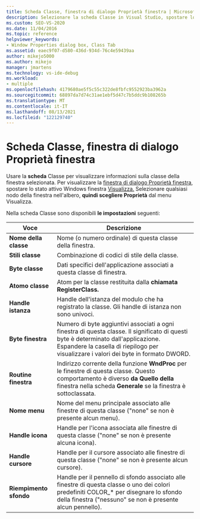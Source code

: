 ```yaml
---
title: Scheda Classe, finestra di dialogo Proprietà finestra | Microsoft Docs
description: Selezionare la scheda Classe in Visual Studio, spostare lo stato attivo sulla finestra visualizzazione Windows, selezionare un nodo della finestra e scegliere Visualizza proprietà > per visualizzare la finestra di dialogo Proprietà finestra.
ms.custom: SEO-VS-2020
ms.date: 11/04/2016
ms.topic: reference
helpviewer_keywords:
- Window Properties dialog box, Class Tab
ms.assetid: eaec9f07-d580-436d-934d-76c4e59439aa
author: mikejo5000
ms.author: mikejo
manager: jmartens
ms.technology: vs-ide-debug
ms.workload:
- multiple
ms.openlocfilehash: 4179680ae5f5c55c322de8fbfc9552923ba3962a
ms.sourcegitcommit: 68897da7d74c31ae1ebf5d47c7b5ddc9b108265b
ms.translationtype: MT
ms.contentlocale: it-IT
ms.lasthandoff: 08/13/2021
ms.locfileid: "122129740"
---
```

# <a name="class-tab-window-properties-dialog-box"></a>Scheda Classe, finestra di dialogo Proprietà finestra
Usare la **scheda** Classe per visualizzare informazioni sulla classe della finestra selezionata. Per visualizzare la [finestra di dialogo Proprietà finestra](../debugger/window-properties-dialog-box.md), spostare lo stato attivo Windows finestra [Visualizza.](../debugger/windows-view.md) Selezionare qualsiasi nodo della finestra nell'albero, **quindi scegliere Proprietà** dal menu Visualizza. 

 Nella scheda Classe sono disponibili **le impostazioni** seguenti:

|Voce|Descrizione|
|-----------|-----------------|
|**Nome della classe**|Nome (o numero ordinale) di questa classe della finestra.|
|**Stili classe**|Combinazione di codici di stile della classe.|
|**Byte classe**|Dati specifici dell'applicazione associati a questa classe di finestra.|
|**Atomo classe**|Atom per la classe restituita dalla **chiamata RegisterClass.**|
|**Handle istanza**|Handle dell'istanza del modulo che ha registrato la classe. Gli handle di istanza non sono univoci.|
|**Byte finestra**|Numero di byte aggiuntivi associati a ogni finestra di questa classe. Il significato di questi byte è determinato dall'applicazione. Espandere la casella di riepilogo per visualizzare i valori dei byte in formato DWORD.|
|**Routine finestra**|Indirizzo corrente della funzione **WndProc** per le finestre di questa classe. Questo comportamento è diverso **da Quello della** finestra nella scheda **Generale** se la finestra è sottoclassata.|
|**Nome menu**|Nome del menu principale associato alle finestre di questa classe ("none" se non è presente alcun menu).|
|**Handle icona**|Handle per l'icona associata alle finestre di questa classe ("none" se non è presente alcuna icona).|
|**Handle cursore**|Handle per il cursore associato alle finestre di questa classe ("none" se non è presente alcun cursore).|
|**Riempimento sfondo**|Handle per il pennello di sfondo associato alle finestre di questa classe o uno dei colori predefiniti COLOR_* per disegnare lo sfondo della finestra ("nessuno" se non è presente alcun pennello).|